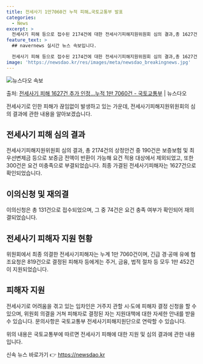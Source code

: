 ```yaml
---
title: 전세사기 1만7060건 누적 피해…국토교통부 발표
categories:
  - News
excerpt: >
  전세사기 피해 등으로 접수된 2174건에 대한 전세사기피해지원위원회 심의 결과,총 1627건이 전세사기피해자…
feature_text: >
  ## navernews 실시간 뉴스 속보입니다.

  전세사기 피해 등으로 접수된 2174건에 대한 전세사기피해지원위원회 심의 결과,총 1627건이 전세사기피해자…
image: 'https://newsdao.kr/res/images/meta/newsdao_breakingnews.jpg'
---
```


![뉴스다오 속보](https://newsdao.kr/res/images/meta/newsdao_breakingnews.jpg)

<p>출처: <a href="https://newsdao.kr/3884" rel="dofollow">전세사기 피해 1627건 추가 인정…누적 1만 7060건 - 국토교통부</a> | 뉴스다오</p>

전세사기로 인한 피해가 끊임없이 발생하고 있는 가운데, 전세사기피해지원위원회의 심의 결과에 관한 내용을 알아보겠습니다.

<h2 data-ke-size="size26">전세사기 피해 심의 결과</h2>
전세사기피해지원위원회 심의 결과, 총 2174건의 상정안건 중 190건은 보증보험 및 최우선변제금 등으로 보증금 전액이 반환이 가능해 요건 적용 대상에서 제외되었고, 또한 300건은 요건 미충족으로 부결되었습니다. 최종 가결된 전세사기피해자는 1627건으로 확인되었습니다.

<h2 data-ke-size="size26">이의신청 및 재의결</h2>
이의신청은 총 131건으로 접수되었으며, 그 중 74건은 요건 충족 여부가 확인되어 재의결되었습니다.

<h2 data-ke-size="size26">전세사기 피해자 지원 현황</h2>
위원회에서 최종 의결한 전세사기피해자는 누계 1만 7060건이며, 긴급 경·공매 유예 협조요청은 819건으로 결정된 피해자 등에게는 주거, 금융, 법적 절차 등 모두 1만 452건이 지원되었습니다.

<h2 data-ke-size="size26">피해자 지원</h2>
전세사기로 어려움을 겪고 있는 임차인은 거주지 관할 시·도에 피해자 결정 신청을 할 수 있으며, 위원회 의결을 거쳐 피해자로 결정된 자는 지원대책에 대한 자세한 안내를 받을 수 있습니다. 문의사항은 국토교통부 전세사기피해지원단으로 연락할 수 있습니다.

위의 내용은 국토교통부에 따르면 전세사기 피해에 대한 지원 및 심의 결과에 관한 내용입니다. 

신속 뉴스 바로가기 👉 <a href="https://newsdao.kr" rel="dofollow">https://newsdao.kr</a>


